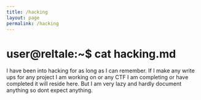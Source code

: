 ```yaml
---
title: /hacking
layout: page
permalink: /hacking
---
```


# user@reltale:~$ cat hacking.md

I have been into hacking for as long as I can remember. If I make any write ups for any project I am working on or any CTF I am completing or have completed it will reside here. But I am very lazy and hardly document anything so dont expect anything.
